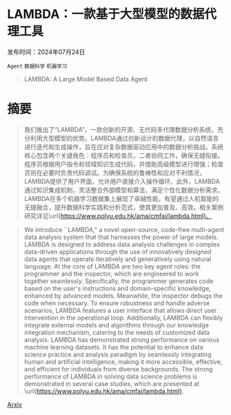 # LAMBDA：一款基于大型模型的数据代理工具

发布时间：2024年07月24日

`Agent` `数据科学` `机器学习`

> LAMBDA: A Large Model Based Data Agent

# 摘要

> 我们推出了“LAMBDA”，一款创新的开源、无代码多代理数据分析系统，充分利用大型模型的优势。LAMBDA通过创新设计的数据代理，以自然语言进行迭代和生成操作，旨在应对复杂数据驱动应用中的数据分析挑战。系统核心包含两个关键角色：程序员和检查员，二者协同工作，确保无缝衔接。程序员根据用户指令和领域知识生成代码，并借助高级模型进行增强；检查员则在必要时负责代码调试。为确保系统的鲁棒性和应对不利情况，LAMBDA提供了用户界面，允许用户直接介入操作循环。此外，LAMBDA通过知识集成机制，灵活整合外部模型和算法，满足个性化数据分析需求。LAMBDA在多个机器学习数据集上展现了卓越性能，有望通过人机智能的无缝融合，提升数据科学实践和分析范式，使其更加普及、高效。相关案例研究详见\url{https://www.polyu.edu.hk/ama/cmfai/lambda.html}。

> We introduce ``LAMBDA," a novel open-source, code-free multi-agent data analysis system that that harnesses the power of large models. LAMBDA is designed to address data analysis challenges in complex data-driven applications through the use of innovatively designed data agents that operate iteratively and generatively using natural language. At the core of LAMBDA are two key agent roles: the programmer and the inspector, which are engineered to work together seamlessly. Specifically, the programmer generates code based on the user's instructions and domain-specific knowledge, enhanced by advanced models. Meanwhile, the inspector debugs the code when necessary. To ensure robustness and handle adverse scenarios, LAMBDA features a user interface that allows direct user intervention in the operational loop. Additionally, LAMBDA can flexibly integrate external models and algorithms through our knowledge integration mechanism, catering to the needs of customized data analysis. LAMBDA has demonstrated strong performance on various machine learning datasets. It has the potential to enhance data science practice and analysis paradigm by seamlessly integrating human and artificial intelligence, making it more accessible, effective, and efficient for individuals from diverse backgrounds. The strong performance of LAMBDA in solving data science problems is demonstrated in several case studies, which are presented at \url{https://www.polyu.edu.hk/ama/cmfai/lambda.html}.

[Arxiv](https://arxiv.org/abs/2407.17535)